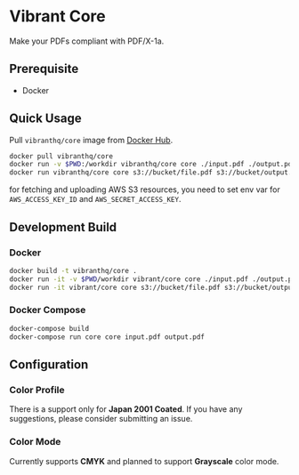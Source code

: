 # Vibrant Core

Make your PDFs compliant with PDF/X-1a.

## Prerequisite

- Docker

## Quick Usage

Pull `vibranthq/core` image from [Docker Hub](https://hub.docker.com/r/vibranthq/core/).

```bash
docker pull vibranthq/core
docker run -v $PWD:/workdir vibranthq/core core ./input.pdf ./output.pdf
docker run vibranthq/core core s3://bucket/file.pdf s3://bucket/output.pdf
```

for fetching and uploading AWS S3 resources, you need to set env var for `AWS_ACCESS_KEY_ID` and `AWS_SECRET_ACCESS_KEY`.

## Development Build

### Docker

```bash
docker build -t vibranthq/core .
docker run -it -v $PWD/workdir vibrant/core core ./input.pdf ./output.pdf
docker run -it vibrant/core core s3://bucket/file.pdf s3://bucket/output.pdf
```

### Docker Compose

```bash
docker-compose build
docker-compose run core core input.pdf output.pdf
```

## Configuration

### Color Profile

There is a support only for **Japan 2001 Coated**. If you have any suggestions, please consider submitting an issue.

### Color Mode

Currently supports **CMYK** and planned to support **Grayscale** color mode.
